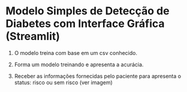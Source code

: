 # Modelo Simples de Detecção de Diabetes com Interface Gráfica (Streamlit)

1. O modelo treina com base em um csv conhecido. 

2. Forma um modelo treinando e apresenta a acurácia. 

3. Receber as informações fornecidas pelo paciente para apresenta o status: risco ou sem risco (ver imagem)























